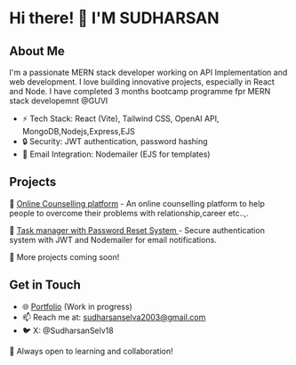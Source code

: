 # Hi there! 👋 I'M SUDHARSAN

## About Me
I'm a passionate MERN stack developer working on API Implementation and web development. I love building innovative projects, especially in React and Node.
I have completed 3 months bootcamp programme fpr MERN stack developemnt @GUVI 


- ⚡ Tech Stack: React (Vite), Tailwind CSS, OpenAI API, MongoDB,Nodejs,Express,EJS
- 🔒 Security: JWT authentication, password hashing
- 📧 Email Integration: Nodemailer (EJS for templates)

## Projects
🔹 [Online Counselling platform](#) - An online counselling platform to help people to overcome their problems with relationship,career etc..,.

🔹 [Task manager with Password Reset System ](#) - Secure authentication system with JWT and Nodemailer for email notifications.

🔹 More projects coming soon!

## Get in Touch
- 🌐 [Portfolio](#) (Work in progress)
- 📫 Reach me at: sudharsanselva2003@gmail.com
- 🐦 X: @SudharsanSelv18

🚀 Always open to learning and collaboration!

